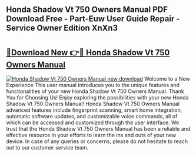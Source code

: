 ## Honda Shadow Vt 750 Owners Manual PDF Download Free - Part-Euw User Guide Repair - Service Owner Edition XnXn3

# <h2><a href="http://bc82268.oget.top/?id=Honda+Shadow+Vt+750+Owners+Manual">🔗Download New 👉🔴 Honda Shadow Vt 750 Owners Manual</a></h2>

[![Honda Shadow Vt 750 Owners Manual new download](https://i.imgur.com/5g1atiW.png)](http://bc82268.oget.top/?id=Honda+Shadow+Vt+750+Owners+Manual)
Welcome to a New Experience This user manual introduces you to the unique features and functionalities of your new Honda Shadow Vt 750 Owners Manual. Thank You for Choosing Us! Enjoy exploring the possibilities with your new Honda Shadow Vt 750 Owners Manual! Honda Shadow Vt 750 Owners Manual advanced features include fingerprint scanning, smart home integration, automatic software updates, and customizable voice commands, all of which can be accessed and customized through the user interface. We trust that the Honda Shadow Vt 750 Owners Manual has been a reliable and effective resource in your efforts to learn the ins and outs of your new device. In case of any queries or concerns, please do not hesitate to reach out to our customer service team.
